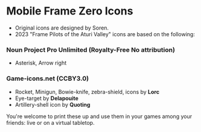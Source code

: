 # Mobile Frame Zero Icons
- Original icons are designed by Soren.
- 2023 "Frame Pilots of the Aturi Valley" icons are based on the following:


### Noun Project Pro Unlimited (Royalty-Free No attribution)
- Asterisk, Arrow right

### Game-icons.net (CCBY3.0)
- Rocket, Minigun, Bowie-knife, zebra-shield, icons by **Lorc**
- Eye-target by **Delapouite**
- Artillery-shell icon by **Quoting**

You're welcome to print these up and use them in your games among your friends: live or on a virtual tabletop.
